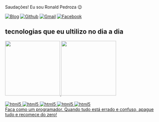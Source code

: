  
  Saudações! Eu sou Ronald Pedroza 😉
  
  [![Blog](https://img.shields.io/badge/Instagram-E4405F?style=for-the-badge&logo=instagram&logoColor=white)](https://instagram.com/ronald_.bjj?igshid=MzMyNGUyNmU2YQ%3D%3D&utm_source=qr)
  [![Github](https://img.shields.io/badge/GitHub-100000?style=for-the-badge&logo=github&logoColor=white)](https://github.com/Ronaldd-git)
  [![Gmail](https://img.shields.io/badge/Gmail-D14836?style=for-the-badge&logo=gmail&logoColor=white)](pedrozaronald2@gmail.com)
  [![Facebook](https://img.shields.io/badge/Facebook-1877F2?style=for-the-badge&logo=facebook&logoColor=white)](https://www.facebook.com/profile.php?id=100027052694862)
  
  ## tecnologias que eu ultilizo no dia a dia
  
  <div align="left">
    <a href="https://github.com/ronaldd-git">
    <img height="180em" src="https://github-readme-stats.vercel.app/api?username=ronaldd-git&show_icons=true&theme=midnight-purple&include_all_commits=true&count_private=true"/>
    <img height="180em" src="https://github-readme-stats.vercel.app/api/top-langs/?username=ronaldd-git&layout=compact&langs_count=7&theme=midnight-purple"/>
  </div>


<div style ="display:inline_block"><br/>
<img aling="center" alt=html5 src=https://img.shields.io/badge/HTML5-E34F26?style=for-the-badge&logo=html5&logoColor=white />
<img aling="center" alt=html5 src=https://img.shields.io/badge/CSS3-1572B6?style=for-the-badge&logo=css3&logoColor=white />
<img aling="center" alt=html5 src=https://img.shields.io/badge/JavaScript-F7DF1E?style=for-the-badge&logo=javascript&logoColor=black />
<img aling="center" alt=html5 src=	https://img.shields.io/badge/TypeScript-007ACC?style=for-the-badge&logo=typescript&logoColor=white />
<img aling="center" alt=html5 src=https://img.shields.io/badge/Node.js-43853D?style=for-the-badge&logo=node.js&logoColor=white />
</div>
Faça como um programador. Quando tudo está errado e confuso, apague tudo e recomece do zero!
